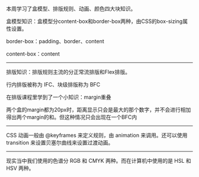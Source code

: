 本周学习了盒模型、排版规则、动画、颜色四大块知识。

盒模型知识：盒模型分content-box和border-box两种，由CSS的box-sizing属性设置。

border-box：padding、border、content

content-box：content

---

排版知识：排版规则主流的分正常流排版和Flex排版。

行内排版被称为 IFC、块级排版称为 BFC

在排版课程里学到了一个小知识：margin重叠

两个盒的margin都为20px时，距离显示只会是最大的那个数字，并不会进行相加得出两个margin的和。但这种情况只会出现在一个BFC内

---

CSS 动画一般由 @keyframes 来定义规则，由 animation 来调用。还可以使用 transition 来设置贝塞尔曲线来设置过渡动画。

---

现实当中我们使用的色谱分 RGB 和 CMYK 两种。而在计算机中使用的是 HSL 和 HSV 两种。

